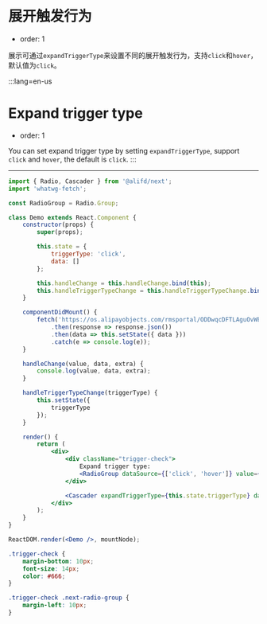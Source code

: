 # 展开触发行为

- order: 1

展示可通过`expandTriggerType`来设置不同的展开触发行为，支持`click`和`hover`，默认值为`click`。

:::lang=en-us
# Expand trigger type

- order: 1

You can set expand trigger type by setting `expandTriggerType`, support `click` and `hover`, the default is `click`.
:::

---

````jsx
import { Radio, Cascader } from '@alifd/next';
import 'whatwg-fetch';

const RadioGroup = Radio.Group;

class Demo extends React.Component {
    constructor(props) {
        super(props);

        this.state = {
            triggerType: 'click',
            data: []
        };

        this.handleChange = this.handleChange.bind(this);
        this.handleTriggerTypeChange = this.handleTriggerTypeChange.bind(this);
    }

    componentDidMount() {
        fetch('https://os.alipayobjects.com/rmsportal/ODDwqcDFTLAguOvWEolX.json')
            .then(response => response.json())
            .then(data => this.setState({ data }))
            .catch(e => console.log(e));
    }

    handleChange(value, data, extra) {
        console.log(value, data, extra);
    }

    handleTriggerTypeChange(triggerType) {
        this.setState({
            triggerType
        });
    }

    render() {
        return (
            <div>
                <div className="trigger-check">
                    Expand trigger type:
                    <RadioGroup dataSource={['click', 'hover']} value={this.state.triggerType} onChange={this.handleTriggerTypeChange} />
                </div>

                <Cascader expandTriggerType={this.state.triggerType} dataSource={this.state.data} onChange={this.handleChange} />
            </div>
        );
    }
}

ReactDOM.render(<Demo />, mountNode);
````

```` css
.trigger-check {
    margin-bottom: 10px;
    font-size: 14px;
    color: #666;
}

.trigger-check .next-radio-group {
    margin-left: 10px;
}
````
